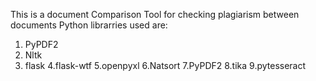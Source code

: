 This is a document Comparison Tool for checking plagiarism between documents
Python librarries used are:
1. PyPDF2
2. Nltk
3. flask 
4.flask-wtf 
5.openpyxl 
6.Natsort
7.PyPDF2 
8.tika 
9.pytesseract 
